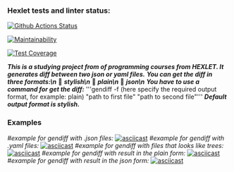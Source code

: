 ### Hexlet tests and linter status:
[![Github Actions Status](https://github.com/JhonnyT18/python-project-lvl2/workflows/hexlet-check/badge.svg)](https://github.com/JhonnyT18/python-project-lvl2/actions)

[![Maintainability](https://api.codeclimate.com/v1/badges/12dc053ac6671063f54f/maintainability)](https://codeclimate.com/github/JhonnyT18/python-project-lvl2/maintainability)

[![Test Coverage](https://api.codeclimate.com/v1/badges/12dc053ac6671063f54f/test_coverage)](https://codeclimate.com/github/JhonnyT18/python-project-lvl2/gendiff/test_coverage)

***This is a studying project from of programming courses from HEXLET. It generates diff between two json or yaml files.***
***You can get the diff in three formats:\n***
:pushpin: ***stylish\n***
:pushpin: ***plain\n***
:pushpin: ***json\n***
***You have to use a command for get the diff:***
'''gendiff -f (here specify the required output format, for example: plain) "path to first file" "path to second file"'''
***Default output format is stylish.***
### Examples
*#example for gendiff with .json files:*
[![asciicast](https://asciinema.org/a/XnpMniwn1kutV9IYJ1rWaSibm.svg)](https://asciinema.org/a/XnpMniwn1kutV9IYJ1rWaSibm)
*#example for gendiff with .yaml files:*
[![asciicast](https://asciinema.org/a/zmJN52cXQKjoeXm704OJtIXhr.svg)](https://asciinema.org/a/zmJN52cXQKjoeXm704OJtIXhr)
*#example for gendiff with files that looks like trees:*
[![asciicast](https://asciinema.org/a/b5QBWVjLf5Vr5VRo9eN6GylJD.svg)](https://asciinema.org/a/b5QBWVjLf5Vr5VRo9eN6GylJD)
*#example for gendiff with result in the plain form:*
[![asciicast](https://asciinema.org/a/5D4skYXGgdafVfQd1DXl9k8d1.svg)](https://asciinema.org/a/5D4skYXGgdafVfQd1DXl9k8d1)
*#example for gendiff with result in the json form:*
[![asciicast](https://asciinema.org/a/mAMKvlQm0rQkDWIp7qYJJ95d8.svg)](https://asciinema.org/a/mAMKvlQm0rQkDWIp7qYJJ95d8)
